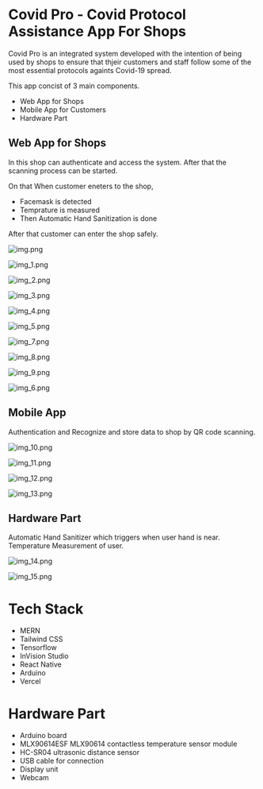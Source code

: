 # Covid Pro - Covid Protocol Assistance App For Shops

Covid Pro is an integrated system developed with the intention of being used by shops to ensure that thjeir customers and staff follow some of the most essential protocols againts Covid-19 spread.

This app concist of 3 main components.
- Web App for Shops
- Mobile App for Customers
- Hardware Part

## Web App for Shops

In this shop can authenticate and access the system. After that the scanning process can be started.

On that When customer eneters to the shop,
- Facemask is detected
- Temprature is measured
- Then Automatic Hand Sanitization is done 

After that customer can enter the shop safely.

![img.png](../img.png)

![img_1.png](../img_1.png)

![img_2.png](../img_2.png)

![img_3.png](../img_3.png)

![img_4.png](../img_4.png)

![img_5.png](../img_5.png)

![img_7.png](../img_7.png)

![img_8.png](../img_8.png)

![img_9.png](../img_9.png)

![img_6.png](../img_6.png)




## Mobile App

Authentication and Recognize and store data to shop by QR code scanning.

![img_10.png](../img_10.png)

![img_11.png](../img_11.png)

![img_12.png](../img_12.png)

![img_13.png](../img_13.png)

## Hardware Part

Automatic Hand Sanitizer which triggers when user hand is near.
Temperature Measurement of user.

![img_14.png](../img_14.png)

![img_15.png](../img_15.png)


# Tech Stack

- MERN
- Tailwind CSS
- Tensorflow
- InVision Studio
- React Native
- Arduino
- Vercel

# Hardware Part

- Arduino board
- MLX90614ESF MLX90614 contactless temperature sensor module
- HC-SR04 ultrasonic distance sensor
- USB cable for connection
- Display unit
- Webcam
